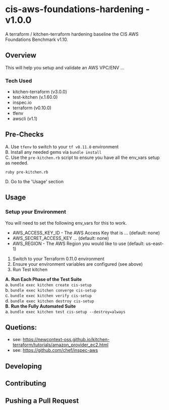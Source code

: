 # cis-aws-foundations-hardening - v1.0.0

A terraform / kitchen-terraform hardening baseline the CIS AWS Foundations Benchmark v1.10.

## Overview

This will help you setup and validate an AWS VPC/ENV ...

### Tech Used
- kitchen-terraform (v3.0.0)
- test-kitchen (v.1.60.0)
- inspec.io
- terraform (v0.10.0)
- tfenv
- awscli (v1.1)

## Pre-Checks

A. Use `tfenv` to switch to your `tf v0.11.0` environment  
B. Install any needed gems via `bundle install`  
C. Use the `pre-kitchen.rb` script to ensure you have all the env_vars setup as needed.  
```
ruby pre-kitchen.rb
```
D. Go to the 'Usage' section  

## Usage

### Setup your Environment  

You will need to set the following env_vars for this to work.

- AWS_ACCESS_KEY_ID - The AWS Access Key that is ... (default: none)
- AWS_SECRET_ACCESS_KEY ... (default: none)
- AWS_REGION - The AWS Region you would like to use (default: us-east-1)


1. Switch to your Terraform 0.11.0 environment  
2. Ensure your environment variables are configured (see above)  
3. Run Test kitchen

  **A.** **Run Each Phase of the Test Suite**  
  a. `bundle exec kitchen create cis-setup`  
  b. `bundle exec kitchen converge cis-setup`  
  c. `bundle exec kitchen verify cis-setup`  
  d. `bundle exec kitchen destroy cis-setup`  
  **B.** **Run the Fully Automated Suite**   
  a. `bundle exec kitchen test cis-setup --destroy=always`

## Quetions:

- see: https://newcontext-oss.github.io/kitchen-terraform/tutorials/amazon_provider_ec2.html
- see: https://github.com/chef/inspec-aws

## Developing

## Contributing

## Pushing a Pull Request
